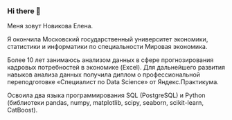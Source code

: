 ### Hi there 👋

<!--
**Novikova-EA/Novikova-EA** is a ✨ _special_ ✨ repository because its `README.md` (this file) appears on your GitHub profile.

Here are some ideas to get you started:

- 🔭 I’m currently working on ...
- 🌱 I’m currently learning ...
- 👯 I’m looking to collaborate on ...
- 🤔 I’m looking for help with ...
- 💬 Ask me about ...
- 📫 How to reach me: ...
- 😄 Pronouns: ...
- ⚡ Fun fact: ...
-->
Меня зовут Новикова Елена.

Я окончила Московский государственный университет экономики, статистики и информатики по специальности Мировая экономика.

Более 10 лет занимаюсь анализом данных в сфере прогнозирования кадровых потребностей в экономике (Excel). Для дальнейшего развития навыков анализа данных получила диплом о профессиональной переподготовке «Специалист по Data Science» от Яндекс.Практикума.

Освоила два языка программирования SQL (PostgreSQL) и Python (библиотеки pandas, numpy, matplotlib, scipy, seaborn, scikit-learn, CatBoost).
